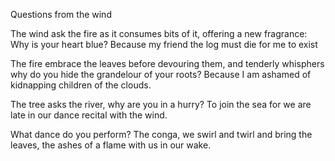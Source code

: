 Questions from the wind

The wind ask the fire as it consumes bits of it, offering a new fragrance: Why is your heart blue?
Because my friend the log must die for me to exist

The fire embrace the leaves before devouring them, and tenderly whisphers why do you hide the grandelour of your roots?
Because I am ashamed of kidnapping children of the clouds.

The tree asks the river, why are you in a hurry?
To join the sea for we are late in our dance recital with the wind.

What dance do you perform?
The conga, we swirl and twirl and bring the leaves, the ashes of a flame with us in our wake.


